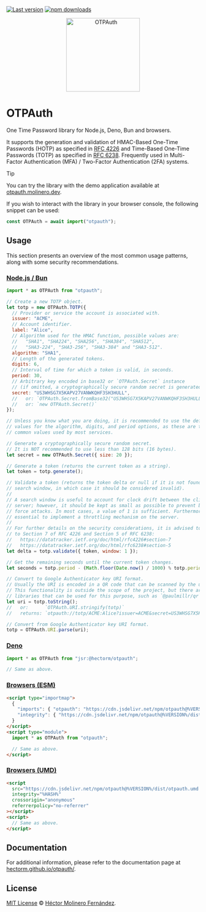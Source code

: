 [![Last version](https://img.shields.io/github/v/tag/hectorm/otpauth?label=version)](https://github.com/hectorm/otpauth/tags)
[![npm downloads](https://img.shields.io/npm/dm/otpauth?label=npm%20downloads)](https://www.npmjs.com/package/otpauth)

<p align="center">
  <img alt="OTPAuth" src="./resources/logo/OTPAuth-Color-Reduced.svg" height="192" />
</p>

# OTPAuth

One Time Password library for Node.js, Deno, Bun and browsers.

It supports the generation and validation of
HMAC-Based One-Time Passwords (HOTP) as specified in [RFC 4226](https://datatracker.ietf.org/doc/html/rfc4226) and
Time-Based One-Time Passwords (TOTP) as specified in [RFC 6238](https://datatracker.ietf.org/doc/html/rfc6238).
Frequently used in Multi-Factor Authentication (MFA) / Two-Factor Authentication (2FA) systems.

> [!TIP]
> You can try the library with the demo application available at [otpauth.molinero.dev](https://otpauth.molinero.dev).
>
> If you wish to interact with the library in your browser console, the following snippet can be used:
>
> ```javascript
> const OTPAuth = await import("otpauth");
> ```

## Usage

This section presents an overview of the most common usage patterns, along with some security recommendations.

### [Node.js / Bun](https://www.npmjs.com/package/otpauth)

```javascript
import * as OTPAuth from "otpauth";

// Create a new TOTP object.
let totp = new OTPAuth.TOTP({
  // Provider or service the account is associated with.
  issuer: "ACME",
  // Account identifier.
  label: "Alice",
  // Algorithm used for the HMAC function, possible values are:
  //   "SHA1", "SHA224", "SHA256", "SHA384", "SHA512",
  //   "SHA3-224", "SHA3-256", "SHA3-384" and "SHA3-512".
  algorithm: "SHA1",
  // Length of the generated tokens.
  digits: 6,
  // Interval of time for which a token is valid, in seconds.
  period: 30,
  // Arbitrary key encoded in base32 or `OTPAuth.Secret` instance
  // (if omitted, a cryptographically secure random secret is generated).
  secret: "US3WHSG7X5KAPV27VANWKQHF3SH3HULL",
  //   or: `OTPAuth.Secret.fromBase32("US3WHSG7X5KAPV27VANWKQHF3SH3HULL")`
  //   or: `new OTPAuth.Secret()`
});

// Unless you know what you are doing, it is recommended to use the default
// values for the algorithm, digits, and period options, as these are the most
// common values used by most services.

// Generate a cryptographically secure random secret.
// It is NOT recommended to use less than 128 bits (16 bytes).
let secret = new OTPAuth.Secret({ size: 20 });

// Generate a token (returns the current token as a string).
let token = totp.generate();

// Validate a token (returns the token delta or null if it is not found in the
// search window, in which case it should be considered invalid).
//
// A search window is useful to account for clock drift between the client and
// server; however, it should be kept as small as possible to prevent brute
// force attacks. In most cases, a value of 1 is sufficient. Furthermore, it is
// essential to implement a throttling mechanism on the server.
//
// For further details on the security considerations, it is advised to refer
// to Section 7 of RFC 4226 and Section 5 of RFC 6238:
//   https://datatracker.ietf.org/doc/html/rfc4226#section-7
//   https://datatracker.ietf.org/doc/html/rfc6238#section-5
let delta = totp.validate({ token, window: 1 });

// Get the remaining seconds until the current token changes.
let seconds = totp.period - (Math.floor(Date.now() / 1000) % totp.period);

// Convert to Google Authenticator key URI format.
// Usually the URI is encoded in a QR code that can be scanned by the user.
// This functionality is outside the scope of the project, but there are many
// libraries that can be used for this purpose, such as `@paulmillr/qr`.
let uri = totp.toString();
//   or:      `OTPAuth.URI.stringify(totp)`
//   returns: `otpauth://totp/ACME:Alice?issuer=ACME&secret=US3WHSG7X5KAPV27VANWKQHF3SH3HULL&algorithm=SHA1&digits=6&period=30`

// Convert from Google Authenticator key URI format.
totp = OTPAuth.URI.parse(uri);
```

### [Deno](https://jsr.io/@hectorm/otpauth)

```javascript
import * as OTPAuth from "jsr:@hectorm/otpauth";

// Same as above.
```

### [Browsers (ESM)](https://www.jsdelivr.com/package/npm/otpauth)

```html
<script type="importmap">
  {
    "imports": { "otpauth": "https://cdn.jsdelivr.net/npm/otpauth@%VERSION%/dist/otpauth.esm.min.js" },
    "integrity": { "https://cdn.jsdelivr.net/npm/otpauth@%VERSION%/dist/otpauth.esm.min.js": "%HASH%" }
  }
</script>
<script type="module">
  import * as OTPAuth from "otpauth";

  // Same as above.
</script>
```

### [Browsers (UMD)](https://www.jsdelivr.com/package/npm/otpauth)

```html
<script
  src="https://cdn.jsdelivr.net/npm/otpauth@%VERSION%/dist/otpauth.umd.min.js"
  integrity="%HASH%"
  crossorigin="anonymous"
  referrerpolicy="no-referrer"
></script>
<script>
  // Same as above.
</script>
```

## Documentation

For additional information, please refer to the documentation page at [hectorm.github.io/otpauth/](https://hectorm.github.io/otpauth/).

## License

[MIT License](https://github.com/hectorm/otpauth/blob/master/LICENSE.md)
© [Héctor Molinero Fernández](https://hector.molinero.dev/).
